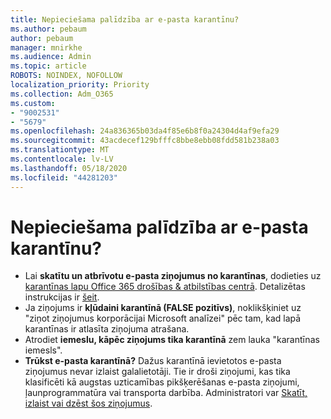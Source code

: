 ```yaml
---
title: Nepieciešama palīdzība ar e-pasta karantīnu?
ms.author: pebaum
author: pebaum
manager: mnirkhe
ms.audience: Admin
ms.topic: article
ROBOTS: NOINDEX, NOFOLLOW
localization_priority: Priority
ms.collection: Adm_O365
ms.custom:
- "9002531"
- "5679"
ms.openlocfilehash: 24a836365b03da4f85e6b8f0a24304d4af9efa29
ms.sourcegitcommit: 43acdecef129bfffc8bbe8ebb08fdd581b238a03
ms.translationtype: MT
ms.contentlocale: lv-LV
ms.lasthandoff: 05/18/2020
ms.locfileid: "44281203"
---
```

# <a name="need-help-with-email-quarantine"></a>Nepieciešama palīdzība ar e-pasta karantīnu?

- Lai **skatītu un atbrīvotu e-pasta ziņojumus no karantīnas**, dodieties uz [karantīnas lapu Office 365 drošības & atbilstības centrā](https://protection.office.com/quarantine). Detalizētas instrukcijas ir [šeit](https://docs.microsoft.com/microsoft-365/security/office-365-security/find-and-release-quarantined-messages-as-a-user?view=o365-worldwide#view-your-quarantined-messages).
- Ja ziņojums ir **kļūdaini karantīnā (FALSE pozitīvs)**, noklikšķiniet uz "ziņot ziņojumus korporācijai Microsoft analīzei" pēc tam, kad lapā karantīnas ir atlasīta ziņojuma atrašana. 
- Atrodiet **iemeslu, kāpēc ziņojums tika karantīnā** zem lauka "karantīnas iemesls".
- **Trūkst e-pasta karantīnā?** Dažus karantīnā ievietotos e-pasta ziņojumus nevar izlaist galalietotāji. Tie ir droši ziņojumi, kas tika klasificēti kā augstas uzticamības pikšķerēšanas e-pasta ziņojumi, ļaunprogrammatūra vai transporta darbība. Administratori var [Skatīt, izlaist vai dzēst šos ziņojumus](https://docs.microsoft.com/microsoft-365/security/office-365-security/manage-quarantined-messages-and-files?view=o365-worldwide). 
